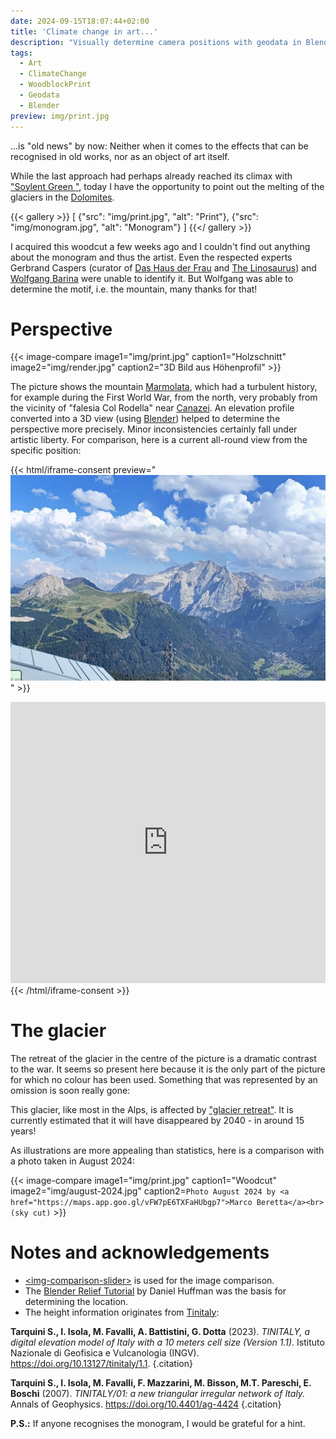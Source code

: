 ```yaml
---
date: 2024-09-15T18:07:44+02:00
title: 'Climate change in art...'
description: "Visually determine camera positions with geodata in Blender"
tags:
  - Art
  - ClimateChange
  - WoodblockPrint
  - Geodata
  - Blender
preview: img/print.jpg
---
```


...is "old news" by now: Neither when it comes to the effects that can be recognised in old works, nor as an object of art itself.
<!--more-->

While the last approach had perhaps already reached its climax with ["Soylent Green "](https://en.wikipedia.org/wiki/Soylent_Green), today I have the opportunity to point out the melting of the glaciers in the [Dolomites](https://en.wikipedia.org/wiki/Dolomites).

{{< gallery >}}
[
  {"src": "img/print.jpg", "alt": "Print"},
  {"src": "img/monogram.jpg", "alt": "Monogram"}
]
{{</ gallery >}}

I acquired this woodcut a few weeks ago and I couldn't find out anything about the monogram and thus the artist. Even the respected experts Gerbrand Caspers (curator of [Das Haus der Frau](https://www.dashausderfrau.nl/) and [The Linosaurus](https://gerrie-thefriendlyghost.blogspot.com/)) and [Wolfgang Barina](http://www.wolfgang-barina.de/kunst/) were unable to identify it. But Wolfgang was able to determine the motif, i.e. the mountain, many thanks for that!

# Perspective

{{< image-compare image1="img/print.jpg" caption1="Holzschnitt" image2="img/render.jpg" caption2="3D Bild aus Höhenprofil" >}}

The picture shows the mountain [Marmolata](https://de.wikipedia.org/wiki/Marmolata), which had a turbulent history, for example during the First World War, from the north, very probably from the vicinity of "falesia Col Rodella" near [Canazei](https://de.wikipedia.org/wiki/Canazei). An elevation profile converted into a 3D view (using [Blender](https://www.blender.org/)) helped to determine the perspective more precisely. Minor inconsistencies certainly fall under artistic liberty. For comparison, here is a current all-round view from the specific position:

{{< html/iframe-consent  preview="<img class='video-preview' src='img/preview.jpg' alt='Preview'>" >}}
  <iframe src="https://www.google.com/maps/embed?pb=!4v1726427311620!6m8!1m7!1sCAoSLEFGMVFpcE1hWDRoN0Z5NExFdlpaSFFQUXh4NV9MZ3g0aHRYY1d0d0NKMWVS!2m2!1d46.495287!2d11.7513511!3f98.78276099443083!4f4.4556945190209944!5f1.4219312166764295" width="100%" height="450" style="border:0;" allowfullscreen="" loading="lazy" referrerpolicy="no-referrer-when-downgrade"></iframe>
{{< /html/iframe-consent >}}

# The glacier

The retreat of the glacier in the centre of the picture is a dramatic contrast to the war. It seems so present here because it is the only part of the picture for which no colour has been used. Something that was represented by an omission is soon really gone:

This glacier, like most in the Alps, is affected by ["glacier retreat"](https://en.wikipedia.org/wiki/Retreat_of_glaciers_since_1850). It is currently estimated that it will have disappeared by 2040 - in around 15 years!

As illustrations are more appealing than statistics, here is a comparison with a photo taken in August 2024:

{{< image-compare image1="img/print.jpg" caption1="Woodcut" image2="img/august-2024.jpg" caption2=`Photo August 2024 by <a href="https://maps.app.goo.gl/vFW7pE6TXFaHUbgp7">Marco Beretta</a><br>(sky cut)` >}}

# Notes and acknowledgements
* [&lt;img-comparison-slider&gt;](https://img-comparison-slider.sneas.io/examples.html) is used for the image comparison.
* The [Blender Relief Tutorial](https://somethingaboutmaps.wordpress.com/blender-relief-tutorial-getting-set-up/) by Daniel Huffman was the basis for determining the location.
* The height information originates from [Tinitaly](https://tinitaly.pi.ingv.it/):

**Tarquini S., I. Isola, M. Favalli, A. Battistini, G. Dotta** (2023). *TINITALY, a digital elevation model of Italy with a 10 meters cell size (Version 1.1).* Istituto Nazionale di Geofisica e Vulcanologia (INGV). https://doi.org/10.13127/tinitaly/1.1.
{.citation}

**Tarquini S., I. Isola, M. Favalli, F. Mazzarini, M. Bisson, M.T. Pareschi, E. Boschi** (2007). *TINITALY/01: a new triangular irregular network of Italy.* Annals of Geophysics. https://doi.org/10.4401/ag-4424
{.citation}

**P.S.:** If anyone recognises the monogram, I would be grateful for a hint.
